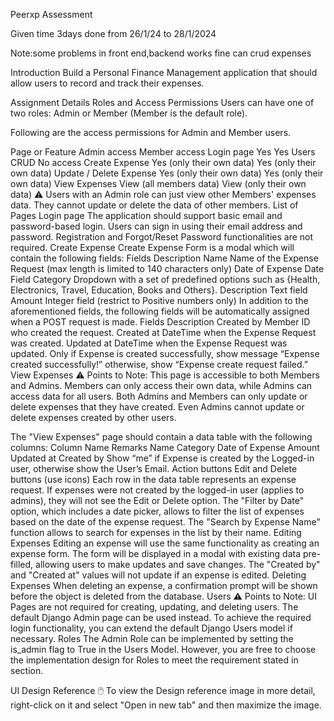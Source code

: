  Peerxp Assessment

 
Given time 3days
done from 26/1/24 to 28/1/2024 

Note:some problems in front end,backend works fine can crud expenses


Introduction
Build a Personal Finance Management application that should allow users to record and track their expenses.

Assignment Details
Roles and Access Permissions
Users can have one of two roles: Admin or Member (Member is the default role).

Following are the access permissions for Admin and Member users.

Page or Feature
Admin access
Member access
Login page
Yes
Yes
Users
CRUD
No access
Create Expense
Yes (only their own data)
Yes (only their own data)
Update / Delete Expense
Yes (only their own data)
Yes (only their own data)
View Expenses
View (all members data)
View (only their own data)
⚠️
Users with an Admin role can just view other Members' expenses data. They cannot update or delete the data of other members.
List of Pages
Login page
The application should support basic email and password-based login. Users can sign in using their email address and password.
Registration and Forgot/Reset Password functionalities are not required.
Create Expense
Create Expense Form is a modal which will contain the following fields:
Fields
Description
Name
Name of the Expense Request (max length is limited to 140 characters only)
Date of Expense
Date Field 
Category
Dropdown with a set of predefined options such as {Health, Electronics, Travel, Education, Books and Others}.
Description
Text field
Amount
Integer field (restrict to Positive numbers only)
In addition to the aforementioned fields, the following fields will be automatically assigned when a POST request is made.
Fields
Description
Created by
Member ID who created the request.
Created at
DateTime when the Expense Request was created.
Updated at
DateTime when the Expense Request was updated.
Only if Expense is created successfully, show message “Expense created successfully!” otherwise, show “Expense create request failed.”
View Expenses
⚠️
Points to Note:
This page is accessible to both Members and Admins. Members can only access their own data, while Admins can access data for all users.
Both Admins and Members can only update or delete expenses that they have created. Even Admins cannot update or delete expenses created by other users.

The "View Expenses" page should contain a data table with the following columns:
Column Name
Remarks
Name
Category
Date of Expense
Amount
Updated at
Created by
Show “me” if Expense is created by the Logged-in user, otherwise show the User’s Email.
Action buttons
Edit and Delete buttons (use icons)
Each row in the data table represents an expense request.
If expenses were not created by the logged-in user (applies to admins), they will not see the Edit or Delete option.
The "Filter by Date" option, which includes a date picker, allows to filter the list of expenses based on the date of the expense request.
The "Search by Expense Name" function allows to search for expenses in the list by their name.
Editing Expenses
Editing an expense will use the same functionality as creating an expense form. The form will be displayed in a modal with existing data pre-filled, allowing users to make updates and save changes.
The "Created by" and "Created at" values will not update if an expense is edited.
Deleting Expenses
When deleting an expense, a confirmation prompt will be shown before the object is deleted from the database.
Users
⚠️
Points to Note:
UI Pages are not required for creating, updating, and deleting users. The default Django Admin page can be used instead.
To achieve the required login functionality, you can extend the default Django Users model if necessary.
Roles
The Admin Role can be implemented by setting the is_admin flag to True in the Users Model. 
However, you are free to choose the implementation design for Roles to meet the requirement stated in  section.

UI Design Reference
🖱️
To view the Design reference image in more detail, right-click on it and select "Open in new tab" and then maximize the image.
